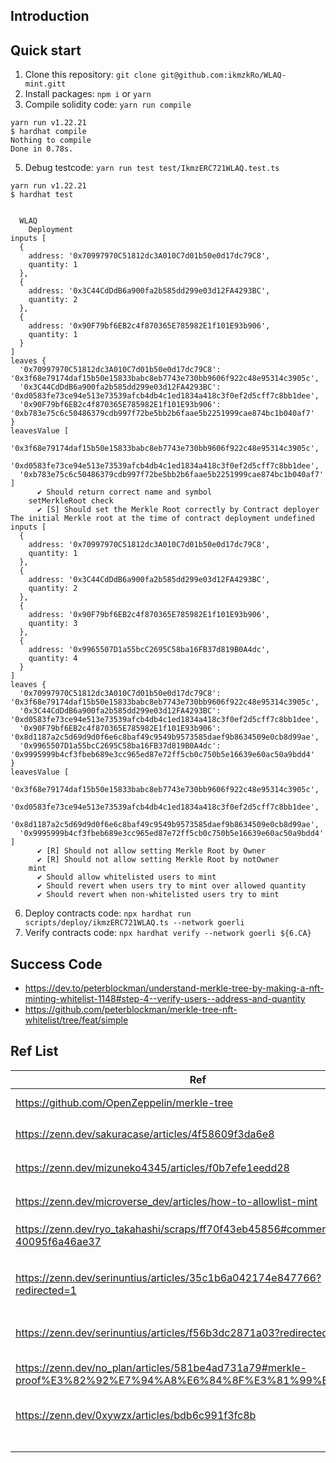 
## Introduction

## Quick start
1. Clone this repository: `git clone git@github.com:ikmzkRo/WLAQ-mint.gitt`
2. Install packages: `npm i` or `yarn`
3. Compile solidity code: `yarn run compile`
```
yarn run v1.22.21
$ hardhat compile
Nothing to compile
Done in 0.78s.
```
5. Debug testcode: `yarn run test test/IkmzERC721WLAQ.test.ts`
```
yarn run v1.22.21
$ hardhat test


  WLAQ
    Deployment
inputs [
  {
    address: '0x70997970C51812dc3A010C7d01b50e0d17dc79C8',
    quantity: 1
  },
  {
    address: '0x3C44CdDdB6a900fa2b585dd299e03d12FA4293BC',
    quantity: 2
  },
  {
    address: '0x90F79bf6EB2c4f870365E785982E1f101E93b906',
    quantity: 1
  }
]
leaves {
  '0x70997970C51812dc3A010C7d01b50e0d17dc79C8': '0x3f68e79174daf15b50e15833babc8eb7743e730bb9606f922c48e95314c3905c',
  '0x3C44CdDdB6a900fa2b585dd299e03d12FA4293BC': '0xd0583fe73ce94e513e73539afcb4db4c1ed1834a418c3f0ef2d5cff7c8bb1dee',
  '0x90F79bf6EB2c4f870365E785982E1f101E93b906': '0xb783e75c6c50486379cdb997f72be5bb2b6faae5b2251999cae874bc1b040af7'
}
leavesValue [
  '0x3f68e79174daf15b50e15833babc8eb7743e730bb9606f922c48e95314c3905c',
  '0xd0583fe73ce94e513e73539afcb4db4c1ed1834a418c3f0ef2d5cff7c8bb1dee',
  '0xb783e75c6c50486379cdb997f72be5bb2b6faae5b2251999cae874bc1b040af7'
]
      ✔ Should return correct name and symbol
    setMerkleRoot check
      ✔ [S] Should set the Merkle Root correctly by Contract deployer
The initial Merkle root at the time of contract deployment undefined
inputs [
  {
    address: '0x70997970C51812dc3A010C7d01b50e0d17dc79C8',
    quantity: 1
  },
  {
    address: '0x3C44CdDdB6a900fa2b585dd299e03d12FA4293BC',
    quantity: 2
  },
  {
    address: '0x90F79bf6EB2c4f870365E785982E1f101E93b906',
    quantity: 3
  },
  {
    address: '0x9965507D1a55bcC2695C58ba16FB37d819B0A4dc',
    quantity: 4
  }
]
leaves {
  '0x70997970C51812dc3A010C7d01b50e0d17dc79C8': '0x3f68e79174daf15b50e15833babc8eb7743e730bb9606f922c48e95314c3905c',
  '0x3C44CdDdB6a900fa2b585dd299e03d12FA4293BC': '0xd0583fe73ce94e513e73539afcb4db4c1ed1834a418c3f0ef2d5cff7c8bb1dee',
  '0x90F79bf6EB2c4f870365E785982E1f101E93b906': '0x8d1187a2c5d69d9d0f6e6c8baf49c9549b9573585daef9b8634509e0cb8d99ae',
  '0x9965507D1a55bcC2695C58ba16FB37d819B0A4dc': '0x9995999b4cf3fbeb689e3cc965ed87e72ff5cb0c750b5e16639e60ac50a9bdd4'
}
leavesValue [
  '0x3f68e79174daf15b50e15833babc8eb7743e730bb9606f922c48e95314c3905c',
  '0xd0583fe73ce94e513e73539afcb4db4c1ed1834a418c3f0ef2d5cff7c8bb1dee',
  '0x8d1187a2c5d69d9d0f6e6c8baf49c9549b9573585daef9b8634509e0cb8d99ae',
  '0x9995999b4cf3fbeb689e3cc965ed87e72ff5cb0c750b5e16639e60ac50a9bdd4'
]
      ✔ [R] Should not allow setting Merkle Root by Owner
      ✔ [R] Should not allow setting Merkle Root by notOwner
    mint
      ✔ Should allow whitelisted users to mint
      ✔ Should revert when users try to mint over allowed quantity
      ✔ Should revert when non-whitelisted users try to mint
```
6. Deploy contracts code: `npx hardhat run scripts/deploy/ikmzERC721WLAQ.ts --network goerli`
7. Verify contracts code: `npx hardhat verify --network goerli ${6.CA}`

## Success Code
- https://dev.to/peterblockman/understand-merkle-tree-by-making-a-nft-minting-whitelist-1148#step-4--verify-users--address-and-quantity
- https://github.com/peterblockman/merkle-tree-nft-whitelist/tree/feat/simple

## Ref List
| Ref | Title |
| ---- | ---- |
| https://github.com/OpenZeppelin/merkle-tree | OpenZeppelin/merkle-tree |
| https://zenn.dev/sakuracase/articles/4f58609f3da6e8 | ゼロ知識でふんわり理解するマークルツリー |
| https://zenn.dev/mizuneko4345/articles/f0b7efe1eedd28 | Pythonで作るマークルツリー |
| https://zenn.dev/microverse_dev/articles/how-to-allowlist-mint | AllowList を用いた NFT の mint |
| https://zenn.dev/ryo_takahashi/scraps/ff70f43eb45856#comment-40095f6a46ae37 | META KAWAII 🍭 を支える技術 |
| https://zenn.dev/serinuntius/articles/35c1b6a042174e847766?redirected=1 | Uniswapが1200ものアドレスにトークン配布した方法が賢すぎるのでメモ |
| https://zenn.dev/serinuntius/articles/f56b3dc2871a03?redirected=1 | zkRollupの回路内で計算してること |
| https://zenn.dev/no_plan/articles/581be4ad731a79#merkle-proof%E3%82%92%E7%94%A8%E6%84%8F%E3%81%99%E3%82%8B | NFTを用いたCTFを開催したので問題作成者が解説してみる |
| https://zenn.dev/0xywzx/articles/bdb6c991f3fc8b | ZKP（zkSNARKs）の使い方と活用事例 |
|  |  |
|  |  |
|  |  |
|  |  |
|  |  |